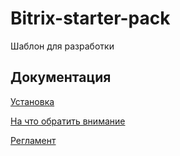 # Bitrix-starter-pack

Шаблон для разработки

## Документация

[Установка](docs/installation.md)

[На что обратить внимание](docs/preparing.md)

[Регламент](docs/reglament.md)
